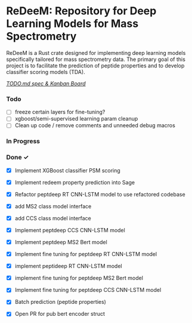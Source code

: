 # ReDeeM: Repository for Deep Learning Models for Mass Spectrometry

ReDeeM is a Rust crate designed for implementing deep learning models specifically tailored for mass spectrometry data. The primary goal of this project is to facilitate the prediction of peptide properties and to develop classifier scoring models (TDA).

<em>[TODO.md spec & Kanban Board](https://bit.ly/3fCwKfM)</em>

### Todo

- [ ] freeze certain layers for fine-tuning?  
- [ ] xgboost/semi-supervised learning param cleanup  
- [ ] Clean up code / remove comments and unneeded debug macros  

### In Progress


### Done ✓

- [x] Implement XGBoost classifier PSM scoring  
- [x] Implement redeem property prediction into Sage  
- [x] Refactor peptdeep RT CNN-LSTM model to use refactored codebase  
- [x] add MS2 class model interface  
- [x] add CCS class model interface  
- [x] Implement peptdeep CCS CNN-LSTM model  
- [x] Implement peptdeep MS2 Bert model  
- [x] Implement fine tuning for peptdeep RT CNN-LSTM model  
- [x] implement peptideep RT CNN-LSTM model  
- [x] implement fine tuning for peptdeep MS2 Bert model  
- [x] Implement fine tuning for peptdeep CCS CNN-LSTM model  
- [x] Batch prediction (peptide properties)  
- [x] Open PR for pub bert encoder struct  

